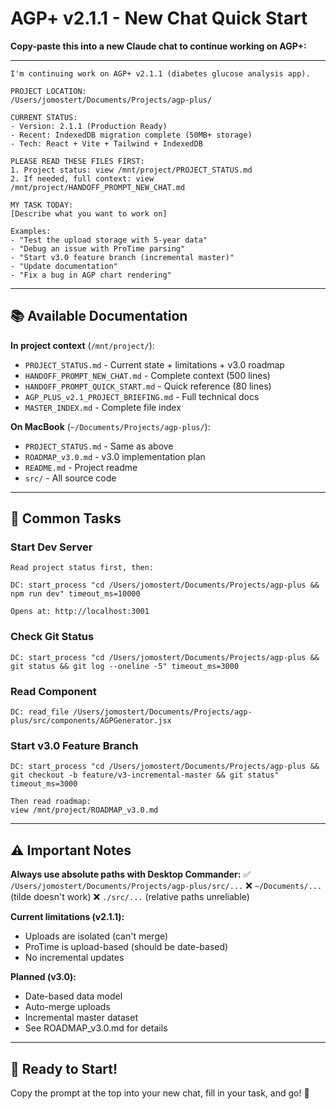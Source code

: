 # AGP+ v2.1.1 - New Chat Quick Start

**Copy-paste this into a new Claude chat to continue working on AGP+:**

---

```
I'm continuing work on AGP+ v2.1.1 (diabetes glucose analysis app).

PROJECT LOCATION:
/Users/jomostert/Documents/Projects/agp-plus/

CURRENT STATUS:
- Version: 2.1.1 (Production Ready)
- Recent: IndexedDB migration complete (50MB+ storage)
- Tech: React + Vite + Tailwind + IndexedDB

PLEASE READ THESE FILES FIRST:
1. Project status: view /mnt/project/PROJECT_STATUS.md
2. If needed, full context: view /mnt/project/HANDOFF_PROMPT_NEW_CHAT.md

MY TASK TODAY:
[Describe what you want to work on]

Examples:
- "Test the upload storage with 5-year data"
- "Debug an issue with ProTime parsing"
- "Start v3.0 feature branch (incremental master)"
- "Update documentation"
- "Fix a bug in AGP chart rendering"
```

---

## 📚 Available Documentation

**In project context** (`/mnt/project/`):
- `PROJECT_STATUS.md` - Current state + limitations + v3.0 roadmap
- `HANDOFF_PROMPT_NEW_CHAT.md` - Complete context (500 lines)
- `HANDOFF_PROMPT_QUICK_START.md` - Quick reference (80 lines)
- `AGP_PLUS_v2.1_PROJECT_BRIEFING.md` - Full technical docs
- `MASTER_INDEX.md` - Complete file index

**On MacBook** (`~/Documents/Projects/agp-plus/`):
- `PROJECT_STATUS.md` - Same as above
- `ROADMAP_v3.0.md` - v3.0 implementation plan
- `README.md` - Project readme
- `src/` - All source code

---

## 🎯 Common Tasks

### Start Dev Server
```
Read project status first, then:

DC: start_process "cd /Users/jomostert/Documents/Projects/agp-plus && npm run dev" timeout_ms=10000

Opens at: http://localhost:3001
```

### Check Git Status
```
DC: start_process "cd /Users/jomostert/Documents/Projects/agp-plus && git status && git log --oneline -5" timeout_ms=3000
```

### Read Component
```
DC: read_file /Users/jomostert/Documents/Projects/agp-plus/src/components/AGPGenerator.jsx
```

### Start v3.0 Feature Branch
```
DC: start_process "cd /Users/jomostert/Documents/Projects/agp-plus && git checkout -b feature/v3-incremental-master && git status" timeout_ms=3000

Then read roadmap:
view /mnt/project/ROADMAP_v3.0.md
```

---

## ⚠️ Important Notes

**Always use absolute paths with Desktop Commander:**
✅ `/Users/jomostert/Documents/Projects/agp-plus/src/...`
❌ `~/Documents/...` (tilde doesn't work)
❌ `./src/...` (relative paths unreliable)

**Current limitations (v2.1.1):**
- Uploads are isolated (can't merge)
- ProTime is upload-based (should be date-based)
- No incremental updates

**Planned (v3.0):**
- Date-based data model
- Auto-merge uploads
- Incremental master dataset
- See ROADMAP_v3.0.md for details

---

## 🚀 Ready to Start!

Copy the prompt at the top into your new chat, fill in your task, and go! 🎉
